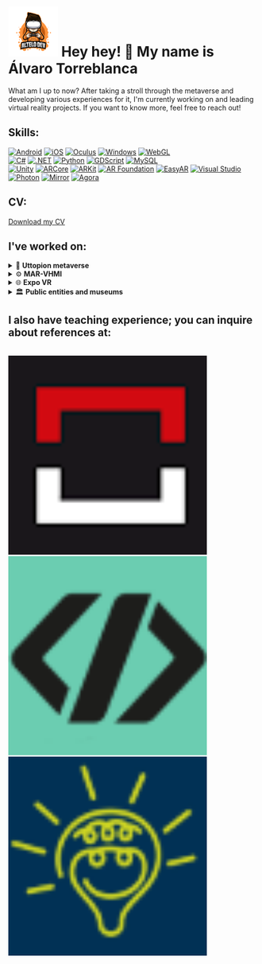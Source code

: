 # ![Logo](https://github.com/Torreblozano/Torreblozano/blob/main/Artboard%201%20(1).png) Hey hey! 👋 My name is Álvaro Torreblanca

What am I up to now? After taking a stroll through the metaverse and developing various experiences for it, I'm currently working on and leading virtual reality projects. If you want to know more, feel free to reach out! 

## Skills:
[![Android](https://img.shields.io/badge/&nbsp;-Android-green?logo=android&color=2E7D32)](https://www.android.com/)
[![iOS](https://img.shields.io/badge/&nbsp;-iOS-blue?logo=ios)](https://www.apple.com/ios/)
[![Oculus](https://img.shields.io/badge/&nbsp;-Oculus-grey?logo=oculus)](https://www.oculus.com/)
[![Windows](https://img.shields.io/badge/&nbsp;-Windows-blue?logo=windows)](https://www.microsoft.com/windows/)
[![WebGL](https://img.shields.io/badge/WebGL-990000?style=flat&logo=webgl&logoColor=white)](https://developer.mozilla.org/en-US/docs/Web/API/WebGL_API)
</br>
[![C#](https://img.shields.io/badge/&nbsp;-C%23-purple?logo=c-sharp)](https://docs.microsoft.com/en-us/dotnet/csharp/)
[![.NET](https://img.shields.io/badge/&nbsp;-512BD4?logo=.net&color=512BD4)](https://dotnet.microsoft.com/)
[![Python](https://img.shields.io/badge/&nbsp;-Python-3776AB?logo=python&color=f6d754)](https://www.python.org/)
[![GDScript](https://img.shields.io/badge/&nbsp;-GDScript-000?logo=godot-engine&color=000)](https://docs.godotengine.org/en/stable/getting_started/scripting/gdscript/index.html)
[![MySQL](https://img.shields.io/badge/MySQL-4479A1?logo=mysql&logoColor=white&color=4479A1)](https://www.mysql.com/)
</br>
[![Unity](https://img.shields.io/badge/Unity-000000?style=flat&logo=unity&logoColor=white)](https://unity.com/)
[![ARCore](https://img.shields.io/badge/ARCore-00C853?style=flat&logo=google&logoColor=white)](https://developers.google.com/ar)
[![ARKit](https://img.shields.io/badge/ARKit-4FC3F7?style=flat&logo=apple&logoColor=white)](https://developer.apple.com/documentation/arkit)
[![AR Foundation](https://img.shields.io/badge/AR_Foundation-000000?style=flat&logo=unity&logoColor=white)](https://docs.unity3d.com/2019.4/Documentation/)
[![EasyAR](https://img.shields.io/badge/EasyAR-Augmented%20Reality-blue)](https://www.easyar.com/)
[![Visual Studio](https://img.shields.io/badge/Visual_Studio-5C2D91?style=flat&logo=visual-studio&logoColor=white)](https://visualstudio.microsoft.com/)
</br>
[![Photon](https://img.shields.io/badge/Photon-Unity%20Networking-blue.svg)](https://www.photonengine.com/)
[![Mirror](https://img.shields.io/badge/Mirror-Unity%20Networking-brightgreen.svg)](https://mirror-networking.com/)
[![Agora](https://img.shields.io/badge/Agora-Video%20Calling-brightgreen)](https://www.agora.io/)

## CV:
[Download my CV](CV-2023.pdf)

## I've worked on:
<!--
Summary 1
-->
<details>
<summary>🚀 <b>Uttopion metaverse</b></summary>
</br>
  
[![Unity](https://img.shields.io/badge/Unity-000000?style=flat&logo=unity&logoColor=white)](https://unity.com/)
[![C#](https://img.shields.io/badge/&nbsp;-C%23-purple?logo=c-sharp)](https://docs.microsoft.com/en-us/dotnet/csharp/)
[![.NET](https://img.shields.io/badge/&nbsp;-512BD4?logo=.net&color=512BD4)](https://dotnet.microsoft.com/)
[![Visual Studio](https://img.shields.io/badge/Visual_Studio-5C2D91?style=flat&logo=visual-studio&logoColor=white)](https://visualstudio.microsoft.com/)
[![WebGL](https://img.shields.io/badge/WebGL-990000?style=flat&logo=webgl&logoColor=white)](https://developer.mozilla.org/en-US/docs/Web/API/WebGL_API)
[![Android](https://img.shields.io/badge/&nbsp;-Android-green?logo=android&color=2E7D32)](https://www.android.com/)
[![iOS](https://img.shields.io/badge/&nbsp;-iOS-blue?logo=ios)](https://www.apple.com/ios/)
[![Mirror](https://img.shields.io/badge/Mirror-Unity%20Networking-brightgreen.svg)](https://mirror-networking.com/)

"Uttopion 'The content metaverse' is the first Spanish metaverse and its main goal is to revolutionize the way content is created, shared, and consumed in virtual spaces."

<a href="https://uttopion.com">
  <table style="width:100%">
    <tr>
      <td>
        <img src="ebdce2184099239.Y3JvcCw4MDgsNjMyLDAsMA.jpg" alt="Metaverse" width="400" />
      </td>
      <td>
        <img src="ff8b72184099239.654b90b709902.png" alt="Multiplayer" width="400" />
      </td>
      <td>
        <img src="4b75a2184099239.654b90b703790.jpg" alt="Webgl" width="400" />
      </td>
    </tr>
  </table>
</a>

</details>

<!--
Summary 2
-->

<details>
<summary>⚙️ <b>MAR-VHMI</b></summary>
</br>
  
[![Unity](https://img.shields.io/badge/Unity-000000?style=flat&logo=unity&logoColor=white)](https://unity.com/)
[![C#](https://img.shields.io/badge/&nbsp;-C%23-purple?logo=c-sharp)](https://docs.microsoft.com/en-us/dotnet/csharp/)
[![.NET](https://img.shields.io/badge/&nbsp;-512BD4?logo=.net&color=512BD4)](https://dotnet.microsoft.com/)
[![Visual Studio](https://img.shields.io/badge/Visual_Studio-5C2D91?style=flat&logo=visual-studio&logoColor=white)](https://visualstudio.microsoft.com/)
[![Python](https://img.shields.io/badge/&nbsp;-Python-3776AB?logo=python&color=f6d754)](https://www.python.org/)  

Interactive and flexible product for virtualisation of machines and their environment. HMI 4.0 interaction.

Product for the conversion of any machine into a Machine 4.0 with sensorisation, intelligent measurement, communication, monitoring and bi-directional interaction from a virtualised model.
Communication decoupled by MQTT.
Advanced flexible sensorics for productive means.
Intelligent measurement with artificial vision.
Scalable comfort sensorics.
Simplified digital twin.
Product that also adds interactive 3D machine manuals connected that in addition to having all the documentation, plans, etc… has help tools such as adjustment videos, videos or animated ranges to help in the different functions as well as specific tools to section the 3D and help the technician.
Product that also adds the geolocation of any elements that you want to sensor related to the machine. These can be other moving machines such as forklifts, people or objects. For this it has a technological recurrence system (Wifi + Gos + Lora).
MAR-VHMI is a product to be able to interact with machines and their environment in an easy, flexible and economical way…

<a href="https://youtu.be/P949gt2c9WM?si=vzGjjcB6MsXONNXG">
  <table style="width:100%">
    <tr>
      <td>
        <img src="adf045182572775.652ffd5ecd1ae.png" alt="AR" width="400" />
      </td>
      <td>
        <img src="ff0b86182572775.652ffd5ed039c.png" alt="VR" width="400" />
      </td>
      <td>
        <img src="72b0e4182572775.652ffd5ece63b.png" alt="XR" width="400" />
      </td>
    </tr>
  </table>
</a>

<!--
Summary 3
-->
</details>

<details>
<summary>🌐 <b>Expo VR</b></summary>
</br>
  
[![Unity](https://img.shields.io/badge/Unity-000000?style=flat&logo=unity&logoColor=white)](https://unity.com/)
[![C#](https://img.shields.io/badge/&nbsp;-C%23-purple?logo=c-sharp)](https://docs.microsoft.com/en-us/dotnet/csharp/)
[![.NET](https://img.shields.io/badge/&nbsp;-512BD4?logo=.net&color=512BD4)](https://dotnet.microsoft.com/)
[![Visual Studio](https://img.shields.io/badge/Visual_Studio-5C2D91?style=flat&logo=visual-studio&logoColor=white)](https://visualstudio.microsoft.com/)
[![WebGL](https://img.shields.io/badge/WebGL-990000?style=flat&logo=webgl&logoColor=white)](https://developer.mozilla.org/en-US/docs/Web/API/WebGL_API)
[![Agora](https://img.shields.io/badge/Agora-Video%20Calling-brightgreen)](https://www.agora.io/)


Prototype of the first online trade fairs for businesses that emerged as a result of the isolation during the COVID-19 pandemic.

<a href="https://www.vaudience.ai">
  <table style="width:100%">
    <tr>
      <td>
        <img src="40cfff124248545.61002c46924fc.png" alt="Photon" width="400" />
      </td>
      <td>
        <img src="bbabf5124248545.61003ea6d2a5c.jpg" alt="Unity multiplayer" width="400" />
      </td>
      <td>
        <img src="f066e1124248545.61003ea6d1cc5.jpg" alt="Virual fairs" width="400" />
      </td>
    </tr>
  </table>
</a>

</details>

<!--
Summary 3
-->
</details>

<details>
<summary>🏛️ <b>Public entities and museums</b></summary>
</br>
  
[![Unity](https://img.shields.io/badge/Unity-000000?style=flat&logo=unity&logoColor=white)](https://unity.com/)
[![C#](https://img.shields.io/badge/&nbsp;-C%23-purple?logo=c-sharp)](https://docs.microsoft.com/en-us/dotnet/csharp/)
[![.NET](https://img.shields.io/badge/&nbsp;-512BD4?logo=.net&color=512BD4)](https://dotnet.microsoft.com/)
[![Visual Studio](https://img.shields.io/badge/Visual_Studio-5C2D91?style=flat&logo=visual-studio&logoColor=white)](https://visualstudio.microsoft.com/)
[![ARCore](https://img.shields.io/badge/ARCore-00C853?style=flat&logo=google&logoColor=white)](https://developers.google.com/ar)
[![ARKit](https://img.shields.io/badge/ARKit-4FC3F7?style=flat&logo=apple&logoColor=white)](https://developer.apple.com/documentation/arkit)
[![AR Foundation](https://img.shields.io/badge/AR_Foundation-000000?style=flat&logo=unity&logoColor=white)](https://docs.unity3d.com/2019.4/Documentation/)
[![EasyAR](https://img.shields.io/badge/EasyAR-Augmented%20Reality-blue)](https://www.easyar.com/)
[![Oculus](https://img.shields.io/badge/&nbsp;-Oculus-grey?logo=oculus)](https://www.oculus.com/)

Various augmented reality and virtual reality projects for public entities or museums.

 <table style="width:100%">
    <tr>
      <td>
        <a href="https://play.google.com/store/apps/details?id=com.Dom3D.MurallasDeArjona&hl=es&gl=US">
          <img src="Arjona.jpg" width="400" />
        </a>     
      </td>
      <td>
         <a href="https://play.google.com/store/apps/details?id=com.Nubia.RoquetasVirtual&hl=es_HN">
          <img src="Roquetas.jpg" width="400" />
        </a>  
      </td>
      <td>
        <a href="https://play.google.com/store/apps/details?id=com.Dom3D.JardinDelAlfarero&hl=es&gl=US">
          <img src="Alfarero.jpg" width="400" />
        </a>  
      </td>
    </tr>
  </table>

</details>

## I also have teaching experience; you can inquire about references at:
</br>
<a href="https://www.implika.es">
  <img src="logoImplika.png" width="400" />
</a>  
<a href="https://codespaceacademy.com">
  <img src="LogoCodeSpace.png" width="400" />
</a>  
<a href="https://centroingenio.es">
  <img src="LogoIngenio.png" width="400" />
</a>  

